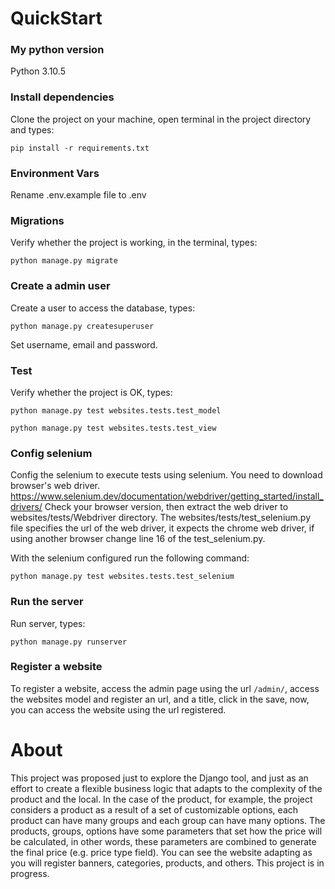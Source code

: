 # QuickStart

### My python version
Python 3.10.5

### Install dependencies
Clone the project on your machine, open terminal in the project directory and types:

```
pip install -r requirements.txt
```

### Environment Vars
Rename .env.example file to .env


### Migrations
Verify whether the project is working, in the terminal, types:

```
python manage.py migrate
```

### Create a admin user
Create a user to access the database, types:

```
python manage.py createsuperuser
```

Set username, email and password.

### Test
Verify whether the project is OK, types:

```
python manage.py test websites.tests.test_model
```
```
python manage.py test websites.tests.test_view
```

### Config selenium
Config the selenium to execute tests using selenium. You need to download browser's web driver.
https://www.selenium.dev/documentation/webdriver/getting_started/install_drivers/
Check your browser version, then extract the web driver to 
websites/tests/Webdriver directory.
The websites/tests/test_selenium.py file specifies the url of the web driver, it expects the chrome web driver, 
if using another browser change line 16 of the test_selenium.py.

With the selenium configured run the following command:

```
python manage.py test websites.tests.test_selenium
```

### Run the server
Run server, types:

```
python manage.py runserver
```

### Register a website
To register a website, access the admin page using the url ```/admin/```, access the websites model and register an 
url, and a title, click in the save, now, you can access the website using the url registered.

# About
This project was proposed just to explore the Django tool, and just as an effort to create a flexible business logic that adapts to the complexity of the product and the local.
In the case of the product, for example, the project considers a product as a result of a set of customizable options, each product can have many groups and each group can have many options.
The products, groups, options have some parameters that set how the price will be calculated, in other words, these parameters are combined to generate the final price (e.g. price type field).
You can see the website adapting as you will register banners, categories, products, and others.
This project is in progress.
